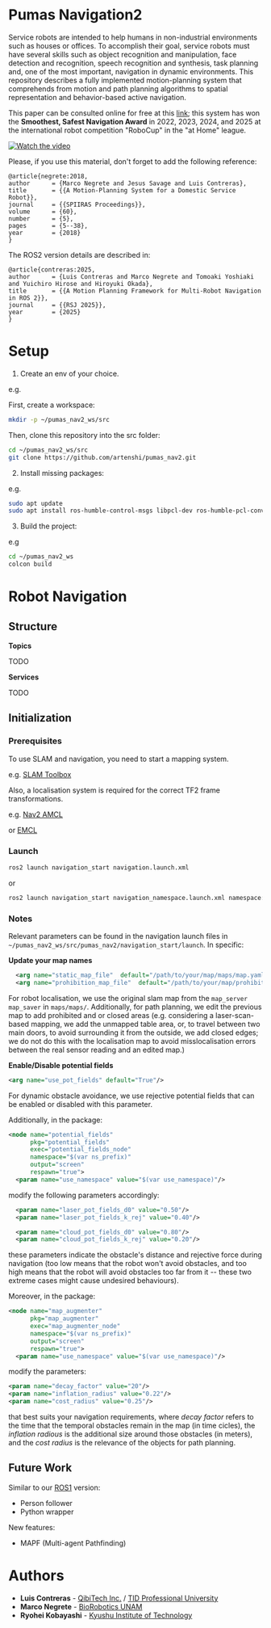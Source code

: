 # Pumas Navigation2

Service robots are intended to help humans in non-industrial environments such as houses or offices. To accomplish their goal, service robots must have several skills such as object recognition and manipulation, face detection and recognition, speech recognition and synthesis, task planning and, one of the most important, navigation in dynamic environments. This repository describes a fully implemented motion-planning system that comprehends from motion and path planning algorithms to spatial representation and behavior-based active navigation.

This paper can be consulted online for free at this [link](https://bit.ly/40YEcZR); this system has won the **Smoothest, Safest Navigation Award** in 2022, 2023, 2024, and 2025 at the international robot competition "RoboCup" in the "at Home" league.

[![Watch the video](https://img.youtube.com/vi/S4X1E7AvKPA/hqdefault.jpg)](https://youtu.be/S4X1E7AvKPA)

Please, if you use this material, don't forget to add the following reference:

```
@article{negrete:2018,
author 		= {Marco Negrete and Jesus Savage and Luis Contreras},
title 		= {{A Motion-Planning System for a Domestic Service Robot}},
journal		= {{SPIIRAS Proceedings}},
volume		= {60},
number		= {5},
pages		= {5--38},
year		= {2018}
}
```

The ROS2 version details are described in:

```
@article{contreras:2025,
author 		= {Luis Contreras and Marco Negrete and Tomoaki Yoshiaki and Yuichiro Hirose and Hiroyuki Okada},
title 		= {{A Motion Planning Framework for Multi-Robot Navigation in ROS 2}},
journal		= {{RSJ 2025}},
year		= {2025}
}
```

# Setup

1. Create an env of your choice.

e.g.

First, create a workspace:

```bash
mkdir -p ~/pumas_nav2_ws/src
```

Then, clone this repository into the src folder:

```bash
cd ~/pumas_nav2_ws/src
git clone https://github.com/artenshi/pumas_nav2.git
```


2. Install missing packages:

e.g.

```bash
sudo apt update
sudo apt install ros-humble-control-msgs libpcl-dev ros-humble-pcl-conversions ros-humble-pcl-ros
```

3. Build the project:

e.g 

```bash
cd ~/pumas_nav2_ws
colcon build
```

# Robot Navigation

## Structure

**Topics**

TODO

**Services**

TODO

## Initialization

### Prerequisites

To use SLAM and navigation, you need to start a mapping system. 

e.g.
[SLAM Toolbox](https://github.com/SteveMacenski/slam_toolbox)

Also, a localisation system is required for the correct TF2 frame transformations.

e.g.
[Nav2 AMCL](https://github.com/ros-navigation/navigation2)

or
[EMCL](https://github.com/CIT-Autonomous-Robot-Lab/emcl2_ros2)

### Launch

```bash
ros2 launch navigation_start navigation.launch.xml
```

or

```bash
ros2 launch navigation_start navigation_namespace.launch.xml namespace:=my_robot_name
```

### Notes

Relevant parameters can be found in the navigation launch files in ```~/pumas_nav2_ws/src/pumas_nav2/navigation_start/launch```. In specific: 

**Update your map names**

```xml
  <arg name="static_map_file"  default="/path/to/your/map/maps/map.yaml/map.yaml"/>
  <arg name="prohibition_map_file"  default="/path/to/your/map/prohibition_maps/map.yaml"/>
```

For robot localisation, we use the original slam map from the ```map_server map_saver``` in ```maps/maps/```. Additionally, for path planning, we edit the previous map to add prohibited and or closed areas (e.g. considering a laser-scan-based mapping, we add the unmapped table area, or, to travel between two main doors, to avoid surrounding it from the outside, we add closed edges; we do not do this with the localisation map to avoid misslocalisation errors between the real sensor reading and an edited map.)

**Enable/Disable potential fields**

```xml
<arg name="use_pot_fields" default="True"/>
```
For dynamic obstacle avoidance, we use rejective potential fields that can be enabled or disabled with this parameter. 

Additionally, in the package:

```xml
<node name="potential_fields"  
      pkg="potential_fields"  
      exec="potential_fields_node"
      namespace="$(var ns_prefix)"
      output="screen"
      respawn="true">
  <param name="use_namespace" value="$(var use_namespace)"/>
```

modify the following parameters accordingly: 

```xml
  <param name="laser_pot_fields_d0" value="0.50"/>
  <param name="laser_pot_fields_k_rej" value="0.40"/>

  <param name="cloud_pot_fields_d0" value="0.80"/>
  <param name="cloud_pot_fields_k_rej" value="0.20"/>
```
these parameters indicate the obstacle's distance and rejective force during navigation (too low means that the robot won't avoid obstacles, and too high means that the robot will avoid obstacles too far from it -- these two extreme cases might cause undesired behaviours).

Moreover, in the package:

```xml
<node name="map_augmenter" 
      pkg="map_augmenter" 
      exec="map_augmenter_node"
      namespace="$(var ns_prefix)"
      output="screen"
      respawn="true">
  <param name="use_namespace" value="$(var use_namespace)"/>
```

modify the parameters:

```xml
<param name="decay_factor" value="20"/>    
<param name="inflation_radius" value="0.22"/>
<param name="cost_radius" value="0.25"/>
```

that best suits your navigation requirements, where _decay factor_ refers to the time that the temporal obstacles remain in the map (in time cicles), the _inflation radious_ is the additional size around those obstacles (in meters), and the _cost radius_ is the relevance of the objects for path planning.

## Future Work

Similar to our [ROS1](https://github.com/ARTenshi/robot_navigation) version:

* Person follower
* Python wrapper

New features:

* MAPF (Multi-agent Pathfinding)

# Authors

* **Luis Contreras** - [QibiTech Inc.](https://qibitech.com) / [TID Professional University](https://www.tid.ac.jp/contents/special-interview/2007/)
* **Marco Negrete** - [BioRobotics UNAM](https://biorobotics.fi-p.unam.mx/)
* **Ryohei Kobayashi** - [Kyushu Institute of Technology](https://www.brain.kyutech.ac.jp/~tamukoh/en/)
